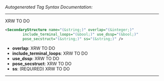 _Autogenerated Tag Syntax Documentation:_

---
XRW TO DO

```xml
<SecondaryStructure name="(&string;)" overlap="(&integer;)"
        include_terminal_loops="(&bool;)" use_dssp="(&bool;)"
        pose_secstruct="(&string;)" ss="(&string;)" />
```

-   **overlap**: XRW TO DO
-   **include_terminal_loops**: XRW TO DO
-   **use_dssp**: XRW TO DO
-   **pose_secstruct**: XRW TO DO
-   **ss**: (REQUIRED) XRW TO DO

---
